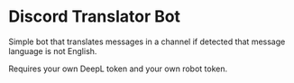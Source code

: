 # Discord Translator Bot

Simple bot that translates messages in a channel if detected that message language is not English.

Requires your own DeepL token and your own robot token.